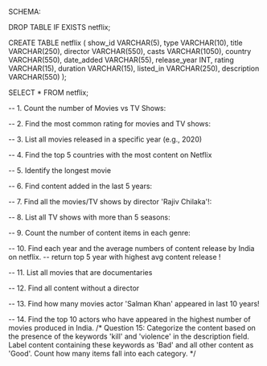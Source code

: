 SCHEMA:

DROP TABLE IF EXISTS netflix;

CREATE TABLE netflix
(
	show_id	VARCHAR(5),
	type    VARCHAR(10),
	title	VARCHAR(250),
	director VARCHAR(550),
	casts	VARCHAR(1050),
	country	VARCHAR(550),
	date_added	VARCHAR(55),
	release_year	INT,
	rating	VARCHAR(15),
	duration	VARCHAR(15),
	listed_in	VARCHAR(250),
	description VARCHAR(550)
);

SELECT * FROM netflix;

-- 1. Count the number of Movies vs TV Shows:

-- 2. Find the most common rating for movies and TV shows:

-- 3. List all movies released in a specific year (e.g., 2020)

-- 4. Find the top 5 countries with the most content on Netflix

-- 5. Identify the longest movie

-- 6. Find content added in the last 5 years:

-- 7. Find all the movies/TV shows by director 'Rajiv Chilaka'!:

-- 8. List all TV shows with more than 5 seasons:

-- 9. Count the number of content items in each genre:

-- 10. Find each year and the average numbers of content release by India on netflix. 
-- return top 5 year with highest avg content release !

-- 11. List all movies that are documentaries

-- 12. Find all content without a director

-- 13. Find how many movies actor 'Salman Khan' appeared in last 10 years!

-- 14. Find the top 10 actors who have appeared in the highest number of movies produced in India.
/*
Question 15:
Categorize the content based on the presence of the keywords 'kill' and 'violence' in 
the description field. Label content containing these keywords as 'Bad' and all other 
content as 'Good'. Count how many items fall into each category.
*/

